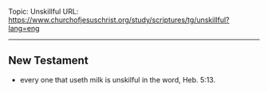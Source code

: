 Topic: Unskillful
URL: https://www.churchofjesuschrist.org/study/scriptures/tg/unskillful?lang=eng

---

## New Testament

- every one that useth milk is unskilful in the word, Heb. 5:13.

